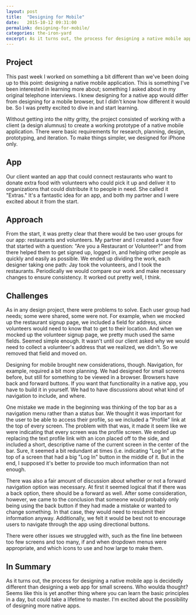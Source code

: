 ```yaml
---
layout: post
title:  "Designing for Mobile"
date:   2015-10-12 09:31:00
permalink: designing-for-mobile/
categories: the-iron-yard
excerpt: As it turns out, the process for designing a native mobile app is decidedly different than designing a web app for small screens. Who woulda thought?
---
```


## Project
This past week I worked on something a bit different than we've been doing up to this point: designing a native mobile application. This is something I've been interested in learning more about; something I asked about in my original telephone interviews. I knew designing for a native app would differ from designing for a mobile browser, but I didn't know how different it would be. So I was pretty excited to dive in and start learning.

Without getting into the nitty gritty, the project consisted of working with a client (a design alumnus) to create a working prototype of a native mobile application. There were basic requirements for research, planning, design, prototyping, and iteration. To make things simpler, we designed for iPhone only.

## App
Our client wanted an app that could connect restaurants who want to donate extra food with volunteers who could pick it up and deliver it to organizations that could distribute it to people in need. She called it "Extras." It's a fantastic idea for an app, and both my partner and I were excited about it from the start.

## Approach
From the start, it was pretty clear that there would be two user groups for our app: restaurants and volunteers. My partner and I created a user flow that started with a question: "Are you a Restaurant or Volunteer?" and from there helped them to get signed up, logged in, and helping other people as quickly and easily as possible. We ended up dividing the work, each designer taking one path: Jay took the volunteers, and I took the restaurants. Periodically we would compare our work and make necessary changes to ensure consistency. It worked out pretty well, I think.

## Challenges
As in any design project, there were problems to solve. Each user group had needs; some were shared, some were not. For example, when we mocked up the restaurant signup page, we included a field for address, since volunteers would need to know that to get to their location. And when we mocked up the volunteer signup page, we pretty much used the same fields. Seemed simple enough. It wasn't until our client asked why we would need to collect a volunteer's address that we realized, we didn't. So we removed that field and moved on.

Designing for mobile brought new considerations, though. Navigation, for example, required a bit more planning. We had designed for small screens before, but still for something to be viewed in a browser. Browsers have back and forward buttons. If you want that functionality in a native app, you have to build it in yourself. We had to have discussions about what kind of navigation to include, and where.

One mistake we made in the beginning was thinking of the top bar as a navigation menu rather than a status bar. We thought it was important for the user to be able to access their profile, so we included a "Profile" link at the top of every screen. The problem with that was, it made it seem like we were indicating that every screen was the profile screen. We ended up replacing the text profile link with an icon placed off to the side, and included a short, descriptive name of the current screen in the center of the bar. Sure, it seemed a bit redundant at times (i.e. indicating "Log In" at the top of a screen that had a big "Log In" button in the middle of it. But in the end, I supposed it's better to provide too much information than not enough.

There was also a fair amount of discussion about whether or not a forward navigation option was necessary. At first it seemed logical that if there was  a back option, there should be a forward as well. After some consideration, however, we came to the conclusion that someone would probably only being using the back button if they had made a mistake or wanted to change something. In that case, they would need to resubmit their information anyway. Additionally, we felt it would be best not to encourage users to navigate through the app using directional buttons.

There were other issues we struggled with, such as the fine line between too few screens and too many, if and when dropdown menus were appropriate, and which icons to use and how large to make them.

## In Summary
As it turns out, the process for designing a native mobile app is decidedly different than designing a web app for small screens. Who woulda thought? Seems like this is yet another thing where you can learn the basic principles in a day, but could take a lifetime to master. I'm excited about the possibility of designing more native apps.

